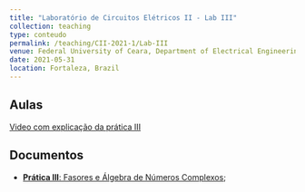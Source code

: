```yaml
---
title: "Laboratório de Circuitos Elétricos II - Lab III"
collection: teaching
type: conteudo
permalink: /teaching/CII-2021-1/Lab-III
venue: Federal University of Ceara, Department of Electrical Engineering
date: 2021-05-31
location: Fortaleza, Brazil
---
```


## Aulas
[Video com explicação da prática III]()

## Documentos
- [**Prática III**: Fasores e Álgebra de Números Complexos](https://github.com/lucassm/lucassm.github.io/raw/master/files/CII-2021-1/Lab-III-Fasores-e-Algebra-de-Numeros-Complexos-2021.pdf);